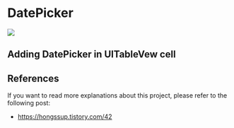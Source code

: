 # DatePicker

<img src=“https://user-images.githubusercontent.com/54879476/111451609-f4dc1a00-8754-11eb-81e8-8ee36431a03a.PNG” width=“320”>

## Adding DatePicker in UITableVew cell 

## References

If you want to read more explanations about this project, please refer to the following post:
- <https://hongssup.tistory.com/42>
